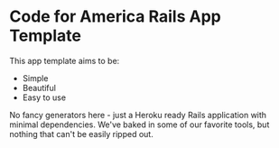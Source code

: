 # Code for America Rails App Template

This app template aims to be:

* Simple
* Beautiful
* Easy to use

No fancy generators here - just a Heroku ready Rails application with minimal dependencies. We've baked in some of our favorite tools, but nothing that can't be easily ripped out.
